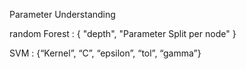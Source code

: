 Parameter Understanding 

random Forest : { "depth", "Parameter Split per node" }

SVM : {“Kernel”, “C”, “epsilon”, “tol”, “gamma”}
